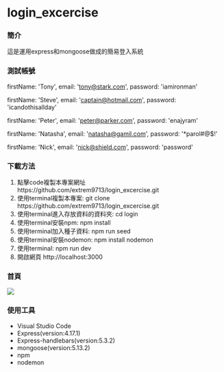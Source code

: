# login_excercise
<h3>簡介</h3>
<p>這是運用express和mongoose做成的簡易登入系統</p>
<h3>測試帳號</h3>
 
   firstName: 'Tony',
   email: 'tony@stark.com',
   password: 'iamironman'
 
 
   firstName: 'Steve',
   email: 'captain@hotmail.com',
   password: 'icandothisallday'
 
 
   firstName: 'Peter',
   email: 'peter@parker.com',
   password: 'enajyram'
 
 
   firstName: 'Natasha',
   email: 'natasha@gamil.com',
   password: '*parol#@$!'
 
 
   firstName: 'Nick',
   email: 'nick@shield.com',
   password: 'password'
 


<h3>下載方法</h3>
<ol>
  <li>點擊code複製本專案網址https://github.com/extrem9713/login_excercise.git</li>
  <li>使用terminal複製本專案: git clone https://github.com/extrem9713/login_excercise.git</li>
  <li>使用terminal進入存放資料的資料夾: cd login</li>
  <li>使用terminal安裝npm: npm install</li>
  <li>使用terminal加入種子資料: npm run seed</li>
  <li>使用terminal安裝nodemon: npm install nodemon</li>
  <li>使用terminal: npm run dev</li>
  <li>開啟網頁 http://localhost:3000</li>
</ol>

<h3>首頁</h3>
<img src="/public/images/restaurantdemo.png">
<br>
<h3>使用工具</h3>
<ul>
  <li>Visual Studio Code</li>
  <li>Express(version:4.17.1)</li>
  <li>Express-handlebars(version:5.3.2)</li>
  <li>mongoose(version:5.13.2)</li>
  <li>npm</li>
  <li>nodemon</li>
</ul>
